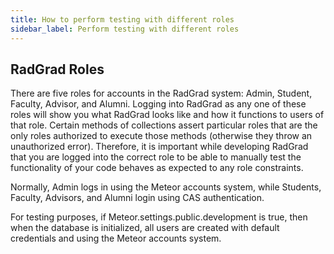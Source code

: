 ```yaml
---
title: How to perform testing with different roles
sidebar_label: Perform testing with different roles
---
```


## RadGrad Roles

There are five roles for accounts in the RadGrad system: Admin, Student, Faculty, Advisor, and Alumni. Logging into RadGrad as any one of these roles will show you what RadGrad looks like and how it functions to users of that role. Certain methods of collections assert particular roles that are the only roles authorized to execute those methods (otherwise they throw an unauthorized error). Therefore, it is important while developing RadGrad that you are logged into the correct role to be able to manually test the functionality of your code behaves as expected to any role constraints.

Normally, Admin logs in using the Meteor accounts system, while Students, Faculty, Advisors, and Alumni login using CAS authentication.

For testing purposes, if Meteor.settings.public.development is true, then when the database is initialized, all users are created with default credentials and using the Meteor accounts system.
